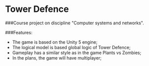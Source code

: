 Tower Defence
======================

###Course project on discipline "Computer systems and networks".

###Features:
* The game is based on the Unity 5 engine;
* The logical model is based global logic of Tower Defence;
* Gameplay has a similar style as in the game Plants vs Zombies;
* In the plans, the game will have multiplayer;
